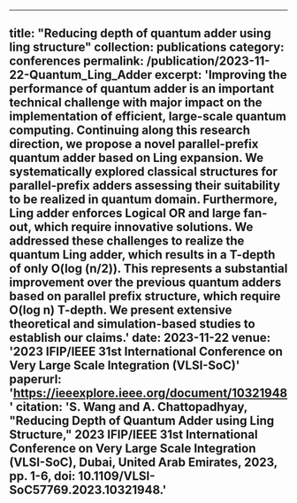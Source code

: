 ---
title: "Reducing depth of quantum adder using ling structure"
collection: publications
category: conferences
permalink: /publication/2023-11-22-Quantum_Ling_Adder
excerpt: 'Improving the performance of quantum adder is an important technical challenge with major impact on the implementation of efficient, large-scale quantum computing. Continuing along this research direction, we propose a novel parallel-prefix quantum adder based on Ling expansion. We systematically explored classical structures for parallel-prefix adders assessing their suitability to be realized in quantum domain. Furthermore, Ling adder enforces Logical OR and large fan-out, which require innovative solutions. We addressed these challenges to realize the quantum Ling adder, which results in a T-depth of only O(log (n/2)). This represents a substantial improvement over the previous quantum adders based on parallel prefix structure, which require O(log n) T-depth. We present extensive theoretical and simulation-based studies to establish our claims.'
date: 2023-11-22
venue: '2023 IFIP/IEEE 31st International Conference on Very Large Scale Integration (VLSI-SoC)'
paperurl: 'https://ieeexplore.ieee.org/document/10321948'
citation: 'S. Wang and A. Chattopadhyay, "Reducing Depth of Quantum Adder using Ling Structure," 2023 IFIP/IEEE 31st International Conference on Very Large Scale Integration (VLSI-SoC), Dubai, United Arab Emirates, 2023, pp. 1-6, doi: 10.1109/VLSI-SoC57769.2023.10321948.'
------
